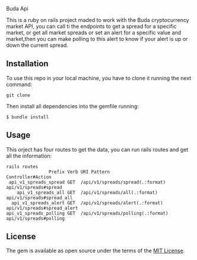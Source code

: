 Buda Api

This is a ruby on rails project maded to work with the Buda cryptocurrency market API, you can call ti the endpoints to get a spread for a specific market, or get all market spreads or set an alert for a specific value and market,then you can make polling to this alert to know if your alert is up or down the current spread.

## Installation

To use this repo in your local machine, you have to clone it running the next command:

```
git clone 
```

Then install all dependencies into the gemfile running:

```
$ bundle install
```

## Usage

This orject has four routes to get the data, you can run rails routes and get all the information:

```
rails routes
                Prefix Verb URI Pattern                       Controller#Action
 api_v1_spreads_spread GET  /api/v1/spreads/spread(.:format)  api/v1/spreads#spread
    api_v1_spreads_all GET  /api/v1/spreads/all(.:format)     api/v1/spreads#spread_all
  api_v1_spreads_alert GET  /api/v1/spreads/alert(.:format)   api/v1/spreads#spread_alert
api_v1_spreads_polling GET  /api/v1/spreads/polling(.:format) api/v1/spreads#polling
```

## License

The gem is available as open source under the terms of the [MIT License](https://opensource.org/licenses/MIT).
